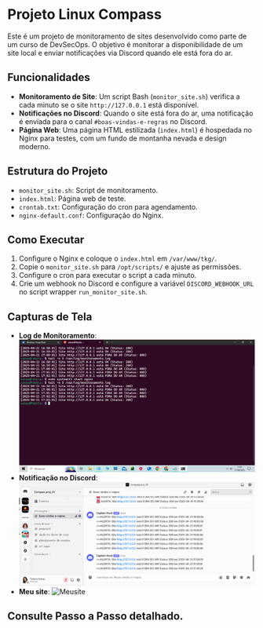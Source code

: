 # Projeto Linux Compass

Este é um projeto de monitoramento de sites desenvolvido como parte de um curso de DevSecOps. O objetivo é monitorar a disponibilidade de um site local e enviar notificações via Discord quando ele está fora do ar.

## Funcionalidades
- **Monitoramento de Site**: Um script Bash (`monitor_site.sh`) verifica a cada minuto se o site `http://127.0.0.1` está disponível.
- **Notificações no Discord**: Quando o site está fora do ar, uma notificação é enviada para o canal `#boas-vindas-e-regras` no Discord.
- **Página Web**: Uma página HTML estilizada (`index.html`) é hospedada no Nginx para testes, com um fundo de montanha nevada e design moderno.

## Estrutura do Projeto
- `monitor_site.sh`: Script de monitoramento.
- `index.html`: Página web de teste.
- `crontab.txt`: Configuração do cron para agendamento.
- `nginx-default.conf`: Configuração do Nginx.

## Como Executar
1. Configure o Nginx e coloque o `index.html` em `/var/www/tkg/`.
2. Copie o `monitor_site.sh` para `/opt/scripts/` e ajuste as permissões.
3. Configure o cron para executar o script a cada minuto.
4. Crie um webhook no Discord e configure a variável `DISCORD_WEBHOOK_URL` no script wrapper `run_monitor_site.sh`.

## Capturas de Tela
- **Log de Monitoramento**:
  ![Log de Monitoramento](log_screenshot.png)
- **Notificação no Discord**:
  ![Notificação no Discord](discord_screenshot.png)
- **Meu site**:
  ![Meusite](meusite_sreenshot.png)
## Consulte Passo a Passo detalhado.
